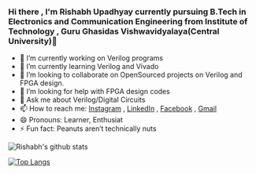 ### Hi there , I'm  Rishabh Upadhyay currently pursuing B.Tech in Electronics and Communication Engineering from Institute of Technology , Guru Ghasidas Vishwavidyalaya(Central University)👋

- 🔭 I’m currently working on Verilog programs
- 🌱 I’m currently learning Verilog and Vivado
- 👯 I’m looking to collaborate on OpenSourced projects on Verilog and FPGA design.
- 🤔 I’m looking for help with FPGA design codes
- 💬 Ask me about Verilog/Digital Circuits 
- 📫 How to reach me: [Instagram](https://www.instagram.com/zenit_abh) , [LinkedIn](https://www.linkedin.com/in/rishabh-upadhyay-2340971a6) , [Facebook](https://www.facebook.com/rishabh.upadhyay.7355) , [Gmail](https://mail.google.com/mail/?view=cm&fs=1&tf=1&to=rishabhgmr97@gmail.com&body=my-text)
- 😄 Pronouns: Learner, Enthusiat
- ⚡ Fun fact: Peanuts aren’t technically nuts








![Rishabh's github stats](https://github-readme-stats.vercel.app/api?username=zenit-abh)









[![Top Langs](https://github-readme-stats.vercel.app/api/top-langs/?username=zenit-abh)](https://github.com/zenit-abh/github-readme-stats)
